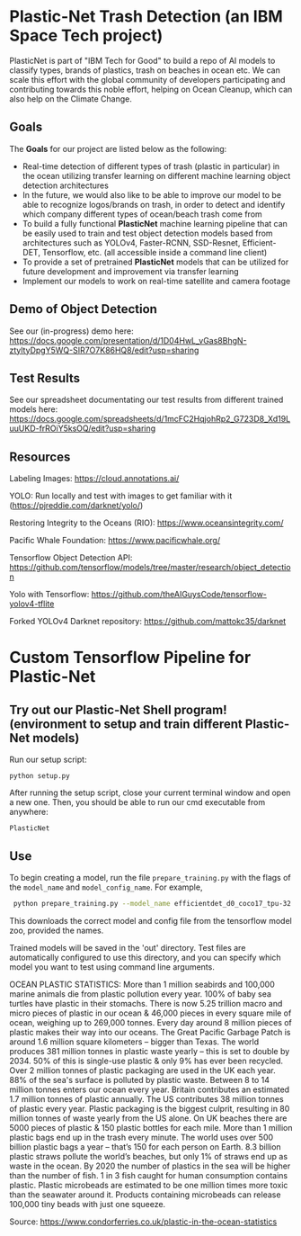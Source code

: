# Plastic-Net Trash Detection (an IBM Space Tech project)

PlasticNet is part of "IBM Tech for Good" to build a repo of AI models to classify types, brands of plastics, trash on beaches in ocean etc. We can scale this effort with the global community of developers participating and contributing towards this noble effort, helping on Ocean Cleanup, which can also help on the Climate Change.

## Goals

The **Goals** for our project are listed below as the following: 

* Real-time detection of different types of trash (plastic in particular) in the ocean utilizing transfer learning on different machine learning object detection architectures
* In the future, we would also like to be able to improve our model to be able to recognize logos/brands on trash, in order to detect and identify which company different types of ocean/beach trash come from
* To build a fully functional **PlasticNet** machine learning pipeline that can be easily used to train and test object detection models based from architectures such as YOLOv4, Faster-RCNN, SSD-Resnet, Efficient-DET, Tensorflow, etc. (all accessible inside a command line client)
* To provide a set of pretrained **PlasticNet** models that can be utilized for future development and improvement via transfer learning
* Implement our models to work on real-time satellite and camera footage

## Demo of Object Detection

See our (in-progress) demo here: https://docs.google.com/presentation/d/1D04HwL_vGas8BhgN-ztyltyDpgY5WQ-SIR7O7K86HQ8/edit?usp=sharing

## Test Results

See our spreadsheet documentating our test results from different trained models here: https://docs.google.com/spreadsheets/d/1mcFC2HqjohRp2_G723D8_Xd19LuuUKD-frROiY5ksOQ/edit?usp=sharing

## Resources
Labeling Images: https://cloud.annotations.ai/

YOLO: Run locally and test with images to get familiar with it (https://pjreddie.com/darknet/yolo/)

Restoring Integrity to the Oceans (RIO): https://www.oceansintegrity.com/

Pacific Whale Foundation: https://www.pacificwhale.org/

Tensorflow Object Detection API: https://github.com/tensorflow/models/tree/master/research/object_detection

Yolo with Tensorflow: https://github.com/theAIGuysCode/tensorflow-yolov4-tflite 

Forked YOLOv4 Darknet repository: https://github.com/mattokc35/darknet






# Custom Tensorflow Pipeline for Plastic-Net

## Try out our Plastic-Net Shell program! (environment to setup and train different Plastic-Net models)

Run our setup script:
```
python setup.py

```

After running the setup script, close your current terminal window and open a new one. Then, you should be able to run our cmd executable from anywhere:
```
PlasticNet
```

## Use

To begin creating a model, run the file `prepare_training.py` with the flags of the `model_name` and `model_config_name`. For example, 
```bash
 python prepare_training.py --model_name efficientdet_d0_coco17_tpu-32.tar.gz --model_config_name ssd_efficientdet_d0_512x512_coco17_tpu-8.config
```
This downloads the correct model and config file from the tensorflow model zoo, provided the names.

Trained models will be saved in the 'out' directory. Test files are automatically configured to use this directory, and you can specify which model you want to test using command line arguments. 


OCEAN PLASTIC STATISTICS:
More than 1 million seabirds and 100,000 marine animals die from plastic pollution every year.
100% of baby sea turtles have plastic in their stomachs.
There is now 5.25 trillion macro and micro pieces of plastic in our ocean & 46,000 pieces in every square mile of ocean, weighing up to 269,000 tonnes.
Every day around 8 million pieces of plastic makes their way into our oceans.
The Great Pacific Garbage Patch is around 1.6 million square kilometers – bigger than Texas.
The world produces 381 million tonnes in plastic waste yearly – this is set to double by 2034.
50% of this is single-use plastic & only 9% has ever been recycled.
Over 2 million tonnes of plastic packaging are used in the UK each year.
88% of the sea's surface is polluted by plastic waste.
Between 8 to 14 million tonnes enters our ocean every year.
Britain contributes an estimated 1.7 million tonnes of plastic annually.
The US contributes 38 million tonnes of plastic every year.
Plastic packaging is the biggest culprit, resulting in 80 million tonnes of waste yearly from the US alone.
On UK beaches there are 5000 pieces of plastic & 150 plastic bottles for each mile.
More than 1 million plastic bags end up in the trash every minute.
The world uses over 500 billion plastic bags a year – that’s 150 for each person on Earth.
8.3 billion plastic straws pollute the world’s beaches, but only 1% of straws end up as waste in the ocean.
By 2020 the number of plastics in the sea will be higher than the number of fish.
1 in 3 fish caught for human consumption contains plastic.
Plastic microbeads are estimated to be one million times more toxic than the seawater around it.
Products containing microbeads can release 100,000 tiny beads with just one squeeze.

Source: https://www.condorferries.co.uk/plastic-in-the-ocean-statistics
